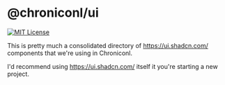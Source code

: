 # @chroniconl/ui

[![MIT License](https://img.shields.io/badge/license-MIT-yellow.svg)](<[./LICENSE](https://github.com/matthewbub/chroniconl-cms/blob/main/LICENSE)>)

This is pretty much a consolidated directory of https://ui.shadcn.com/ components that we're using in Chroniconl.

I'd recommend using https://ui.shadcn.com/ itself it you're starting a new project.
